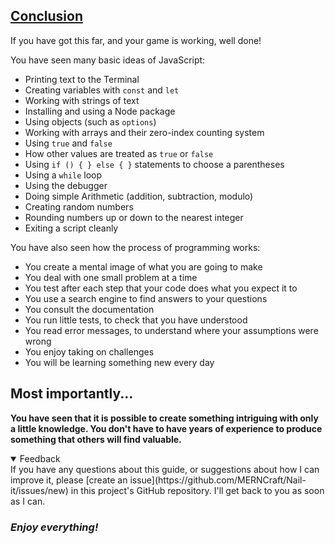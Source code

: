<!-- Conclusion -->
<section
  id="conclusion"
  aria-labelledby="conclusion"
  data-item="Conclusion"
>
  <h2><a href="#conclusion">Conclusion</a></h2>
  
If you have got this far, and your game is working, well done!

You have seen many basic ideas of JavaScript:

* Printing text to the Terminal
* Creating variables with `const` and `let`
* Working with strings of text
* Installing and using a Node package
* Using objects (such as `options`)
* Working with arrays and their zero-index counting system
* Using `true` and `false`
* How other values are treated as `true` or `false`
* Using `if () { } else { }` statements to choose a parentheses
* Using a `while` loop
* Using the debugger
* Doing simple Arithmetic (addition, subtraction, modulo)
* Creating random numbers
* Rounding numbers up or down to the nearest integer
* Exiting a script cleanly

You have also seen how the process of programming works:

* You create a mental image of what you are going to make
* You deal with one small problem at a time
* You test after each step that your code does what you expect it to
* You use a search engine to find answers to your questions
* You consult the documentation
* You run little tests, to check that you have understood
* You read error messages, to understand where your assumptions were wrong
* You enjoy taking on challenges
* You will be learning something new every day

## Most importantly...

**You have seen that it is possible to create something intriguing with only a little knowledge. You don't have to have years of experience to produce something that others will find valuable.**

<details class="feedback" open>
<summary>Feedback</summary>
If you have any questions about this guide, or suggestions about how I can improve it, please [create an issue](https://github.com/MERNCraft/Nail-it/issues/new) in this project's GitHub repository. I'll get back to you as soon as I can.

### _Enjoy everything!_
</details>
</section>